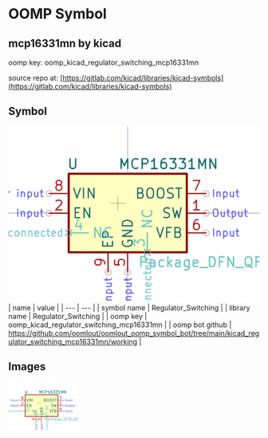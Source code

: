 # OOMP Symbol  
## mcp16331mn  by kicad  
  
oomp key: oomp_kicad_regulator_switching_mcp16331mn  
  
source repo at: [https://gitlab.com/kicad/libraries/kicad-symbols](https://gitlab.com/kicad/libraries/kicad-symbols)  
## Symbol  
  
[![working.png](working_600.png)](working.png)  
| name | value | 
| --- | --- | 
| symbol name | Regulator_Switching | 
| library name | Regulator_Switching | 
| oomp key | oomp_kicad_regulator_switching_mcp16331mn | 
| oomp bot github | https://github.com/oomlout/oomlout_oomp_symbol_bot/tree/main/kicad_regulator_switching_mcp16331mn/working | 
## Images  
  
[![working.png](working_140.png)](working.png)  
